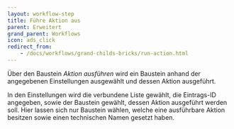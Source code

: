 ```yaml
---
layout: workflow-step
title: Führe Aktion aus
parent: Erweitert
grand_parent: Workflows
icon: ads_click
redirect_from:
    - /docs/workflows/grand-childs-bricks/run-action.html
---
```


Über den Baustein _Aktion ausführen_ wird ein Baustein anhand der angegebenen Einstellungen ausgewählt und dessen Aktion ausgeführt.

In den Einstellungen wird die verbundene Liste gewählt, die Eintrags-ID angegeben, sowie der Baustein gewählt, dessen Aktion ausgeführt werden soll.
Hier lassen sich nur Baustein wählen, welche eine ausführbare Aktion besitzen sowie einen technischen Namen gesetzt haben.
